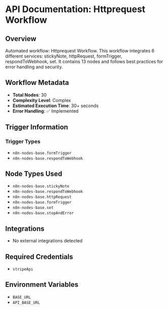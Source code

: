 # API Documentation: Httprequest Workflow

## Overview
Automated workflow: Httprequest Workflow. This workflow integrates 6 different services: stickyNote, httpRequest, formTrigger, respondToWebhook, set. It contains 13 nodes and follows best practices for error handling and security.

## Workflow Metadata
- **Total Nodes**: 30
- **Complexity Level**: Complex
- **Estimated Execution Time**: 30+ seconds
- **Error Handling**: ✅ Implemented

## Trigger Information
### Trigger Types
- `n8n-nodes-base.formTrigger`
- `n8n-nodes-base.respondToWebhook`

## Node Types Used
- `n8n-nodes-base.stickyNote`
- `n8n-nodes-base.respondToWebhook`
- `n8n-nodes-base.httpRequest`
- `n8n-nodes-base.formTrigger`
- `n8n-nodes-base.set`
- `n8n-nodes-base.stopAndError`

## Integrations
- No external integrations detected

## Required Credentials
- `stripeApi`

## Environment Variables
- `BASE_URL`
- `API_BASE_URL`
